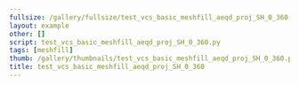 ```yaml
---
fullsize: /gallery/fullsize/test_vcs_basic_meshfill_aeqd_proj_SH_0_360.png
layout: example
other: []
script: test_vcs_basic_meshfill_aeqd_proj_SH_0_360.py
tags: [meshfill]
thumb: /gallery/thumbnails/test_vcs_basic_meshfill_aeqd_proj_SH_0_360.png
title: test_vcs_basic_meshfill_aeqd_proj_SH_0_360
---
```

